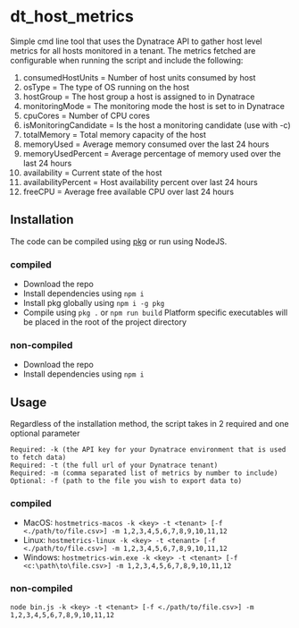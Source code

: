 # dt_host_metrics
Simple cmd line tool that uses the Dynatrace API to gather host level metrics for all hosts monitored in a tenant. The metrics fetched are configurable when running the script and include the following:
1. consumedHostUnits = Number of host units consumed by host
2. osType = The type of OS running on the host
3. hostGroup = The host group a host is assigned to in Dynatrace
4. monitoringMode = The monitoring mode the host is set to in Dynatrace
5. cpuCores = Number of CPU cores
6. isMonitoringCandidate = Is the host a monitoring candidate (use with -c)
7. totalMemory = Total memory capacity of the host
8. memoryUsed = Average memory consumed over the last 24 hours
9. memoryUsedPercent = Average percentage of memory used over the last 24 hours
10. availability = Current state of the host
11. availabilityPercent = Host availability percent over last 24 hours
12. freeCPU = Average free available CPU over last 24 hours

## Installation
The code can be compiled using [pkg](https://www.npmjs.com/package/pkg) or run using NodeJS.

### compiled
- Download the repo
- Install dependencies using `npm i`
- Install pkg globally using `npm i -g pkg`
- Compile using `pkg .` or `npm run build`
Platform specific executables will be placed in the root of the project directory

### non-compiled
- Download the repo
- Install dependencies using `npm i`

## Usage
Regardless of the installation method, the script takes in 2 required and one optional parameter
```
Required: -k (the API key for your Dynatrace environment that is used to fetch data)
Required: -t (the full url of your Dynatrace tenant)
Required: -m (comma separated list of metrics by number to include)
Optional: -f (path to the file you wish to export data to)
```

### compiled
- MacOS: `hostmetrics-macos -k <key> -t <tenant> [-f <./path/to/file.csv>] -m 1,2,3,4,5,6,7,8,9,10,11,12`
- Linux: `hostmetrics-linux -k <key> -t <tenant> [-f <./path/to/file.csv>] -m 1,2,3,4,5,6,7,8,9,10,11,12`
- Windows: `hostmetrics-win.exe -k <key> -t <tenant> [-f <c:\path\to\file.csv>] -m 1,2,3,4,5,6,7,8,9,10,11,12`

### non-compiled
`node bin.js -k <key> -t <tenant> [-f <./path/to/file.csv>] -m 1,2,3,4,5,6,7,8,9,10,11,12`
